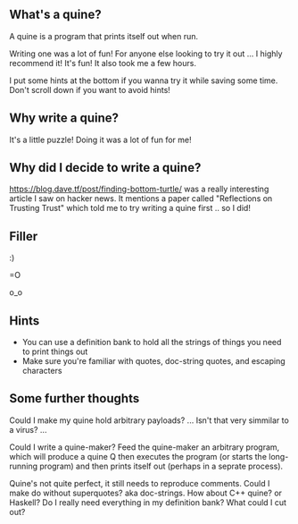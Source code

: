 ## What's a quine?

A quine is a program that prints itself out when run.

Writing one was a lot of fun!
For anyone else looking to try it out ... I highly recommend it!
It's fun!
It also took me a few hours.

I put some hints at the bottom if you wanna try it while saving some time.
Don't scroll down if you want to avoid hints!

## Why write a quine?

It's a little puzzle!
Doing it was a lot of fun for me!

## Why did I decide to write a quine?

https://blog.dave.tf/post/finding-bottom-turtle/ was a really interesting article I saw on hacker news.
It mentions a paper called "Reflections on Trusting Trust" which told me to try writing a quine first .. so I did!


## Filler

:)

=O

o_o
























## Hints

* You can use a definition bank to hold all the strings of things you need to print things out
* Make sure you're familiar with quotes, doc-string quotes, and escaping characters


## Some further thoughts

Could I make my quine hold arbitrary payloads?
... Isn't that very simmilar to a virus? ...

Could I write a quine-maker?
Feed the quine-maker an arbitrary program, which will produce a quine Q
then executes the program (or starts the long-running program) and then
prints itself out (perhaps in a seprate process).

Quine's not quite perfect, it still needs to reproduce comments.
Could I make do without superquotes? aka doc-strings.
How about C++ quine? or Haskell?
Do I really need everything in my definition bank? What could I cut out?
